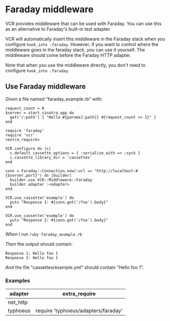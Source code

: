 # Faraday middleware

VCR provides middleware that can be used with Faraday.  You can use this as
  an alternative to Faraday's built-in test adapter.

  VCR will automatically insert this middleware in the Faraday stack
  when you configure `hook_into :faraday`. However, if you want to control
  where the middleware goes in the faraday stack, you can use it yourself.
  The middleware should come before the Faraday HTTP adapter.

  Note that when you use the middleware directly, you don't need to configure
  `hook_into :faraday`.

## Use Faraday middleware

_Given_ a file named "faraday_example.rb" with:

```
request_count = 0
$server = start_sinatra_app do
  get('/:path') { "Hello #{params[:path]} #{request_count += 1}" }
end

require 'faraday'
require 'vcr'
<extra_require>

VCR.configure do |c|
  c.default_cassette_options = { :serialize_with => :syck }
  c.cassette_library_dir = 'cassettes'
end

conn = Faraday::Connection.new(:url => "http://localhost:#{$server.port}") do |builder|
  builder.use VCR::Middleware::Faraday
  builder.adapter :<adapter>
end

VCR.use_cassette('example') do
  puts "Response 1: #{conn.get('/foo').body}"
end

VCR.use_cassette('example') do
  puts "Response 2: #{conn.get('/foo').body}"
end
```

_When_ I run `ruby faraday_example.rb`

_Then_ the output should contain:

```
Response 1: Hello foo 1
Response 2: Hello foo 1
```

_And_ the file "cassettes/example.yml" should contain "Hello foo 1".

### Examples

| adapter  | extra_require                       |
|----------|-------------------------------------|
| net_http |                                     |
| typhoeus | require 'typhoeus/adapters/faraday' |
